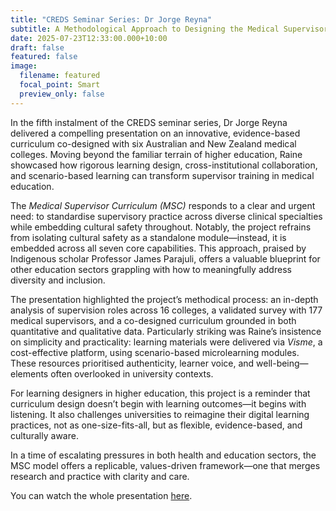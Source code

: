 ```yaml
---
title: "CREDS Seminar Series: Dr Jorge Reyna"
subtitle: A Methodological Approach to Designing the Medical Supervisor Curriculum
date: 2025-07-23T12:33:00.000+10:00
draft: false
featured: false
image:
  filename: featured
  focal_point: Smart
  preview_only: false
---
```

In the fifth instalment of the CREDS seminar series, Dr Jorge Reyna delivered a compelling presentation on an innovative, evidence-based curriculum co-designed with six Australian and New Zealand medical colleges. Moving beyond the familiar terrain of higher education, Raine showcased how rigorous learning design, cross-institutional collaboration, and scenario-based learning can transform supervisor training in medical education.

The *Medical Supervisor Curriculum (MSC)* responds to a clear and urgent need: to standardise supervisory practice across diverse clinical specialties while embedding cultural safety throughout. Notably, the project refrains from isolating cultural safety as a standalone module—instead, it is embedded across all seven core capabilities. This approach, praised by Indigenous scholar Professor James Parajuli, offers a valuable blueprint for other education sectors grappling with how to meaningfully address diversity and inclusion.

The presentation highlighted the project’s methodical process: an in-depth analysis of supervision roles across 16 colleges, a validated survey with 177 medical supervisors, and a co-designed curriculum grounded in both quantitative and qualitative data. Particularly striking was Raine’s insistence on simplicity and practicality: learning materials were delivered via *Visme*, a cost-effective platform, using scenario-based microlearning modules. These resources prioritised authenticity, learner voice, and well-being—elements often overlooked in university contexts.

For learning designers in higher education, this project is a reminder that curriculum design doesn’t begin with learning outcomes—it begins with listening. It also challenges universities to reimagine their digital learning practices, not as one-size-fits-all, but as flexible, evidence-based, and culturally aware.

In a time of escalating pressures in both health and education sectors, the MSC model offers a replicable, values-driven framework—one that merges research and practice with clarity and care.

You can watch the whole presentation [here](https://vimeo.com/1103792219/84cda4740e?share=copy).
